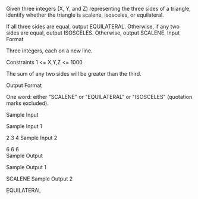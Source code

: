 Given three integers (X, Y, and Z) representing the three sides of a triangle, identify whether the triangle is scalene, isosceles, or equilateral.

If all three sides are equal, output EQUILATERAL.
Otherwise, if any two sides are equal, output ISOSCELES.
Otherwise, output SCALENE.
Input Format

Three integers, each on a new line.

Constraints
1 <= X,Y,Z <= 1000

The sum of any two sides will be greater than the third.

Output Format

One word: either "SCALENE" or "EQUILATERAL" or "ISOSCELES" (quotation marks excluded).

Sample Input

Sample Input 1

2
3
4
Sample Input 2

6
6
6  
Sample Output

Sample Output 1

SCALENE
Sample Output 2

EQUILATERAL  

